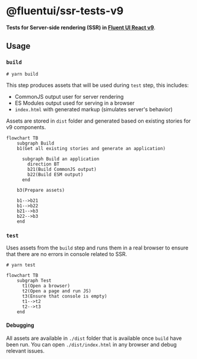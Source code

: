 # @fluentui/ssr-tests-v9

**Tests for Server-side rendering (SSR) in [Fluent UI React v9](https://react.fluentui.dev)**.

## Usage

### `build`

```shell
# yarn build
```

This step produces assets that will be used during `test` step, this includes:

- CommonJS output user for server rendering
- ES Modules output used for serving in a browser
- `index.html` with generated markup (simulates server's behavior)

Assets are stored in `dist` folder and generated based on existing stories for v9 components.

```mermaid
flowchart TB
    subgraph Build
    b1(Get all existing stories and generate an application)

      subgraph Build an application
        direction BT
        b21(Build CommonJS output)
        b22(Build ESM output)
      end

    b3(Prepare assets)

    b1-->b21
    b1-->b22
    b21-->b3
    b22-->b3
    end
```

### `test`

Uses assets from the `build` step and runs them in a real browser to ensure that there are no errors in console related to SSR.

```shell
# yarn test
```

```mermaid
flowchart TB
    subgraph Test
      t1(Open a browser)
      t2(Open a page and run JS)
      t3(Ensure that console is empty)
      t1-->t2
      t2-->t3
    end
```

#### Debugging

All assets are available in `./dist` folder that is available once `build` have been run. You can open `./dist/index.html` in any browser and debug relevant issues.
